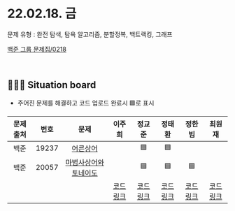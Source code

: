 # 22.02.18. 금
문제 유형 : 완전 탐색, 탐욕 알고리즘, 분할정복, 백트랙킹, 그래프
</br>

[백준 그룹 문제집/0218](https://www.acmicpc.net/group/workbook/view/13701/42082)

</br>

## 🧑🏽‍💻 Situation board
- 주어진 문제를 해결하고 코드 업로드 완료시 🟩로 표시

| 문제 출처   | 번호       | 문제      | 이주희  | 정교준  | 정태환  | 정한빔 | 최원재  |
| :--------: | :--------: | :--------: | :--------: | :-------: | :-------: | :-------: |  :-------: |
| 백준        | 19237      |[어른상어](https://www.acmicpc.net/problem/19237)  |       |     🟩    |    🟩    |       |      |
| 백준        | 20057      |[마법사상어와 토네이도](https://www.acmicpc.net/problem/20057) |      |   🟩     |     🟩     |   🟩   |      |
|             |           |           |  [코드링크](https://github.com/daejeon5-algostudy/AlgorithmStudy/blob/main/%EC%8A%A4%ED%84%B0%EB%94%94/0218/%EC%9D%B4%EC%A3%BC%ED%9D%AC/README.md) | [코드링크](https://github.com/daejeon5-algostudy/AlgorithmStudy/blob/main/%EC%8A%A4%ED%84%B0%EB%94%94/0218/%EC%A0%95%EA%B5%90%EC%A4%80/README.md)  | [코드링크](https://github.com/daejeon5-algostudy/AlgorithmStudy/blob/main/%EC%8A%A4%ED%84%B0%EB%94%94/0218/%EC%A0%95%ED%83%9C%ED%99%98/README.md)  | [코드링크](https://github.com/daejeon5-algostudy/AlgorithmStudy/tree/main/%EC%8A%A4%ED%84%B0%EB%94%94/0218/%EC%A0%95%ED%95%9C%EB%B9%94/README.md)  | [코드링크](https://github.com/daejeon5-algostudy/AlgorithmStudy/tree/main/%EC%8A%A4%ED%84%B0%EB%94%94/0218/%EC%B5%9C%EC%9B%90%EC%9E%AC)  |
